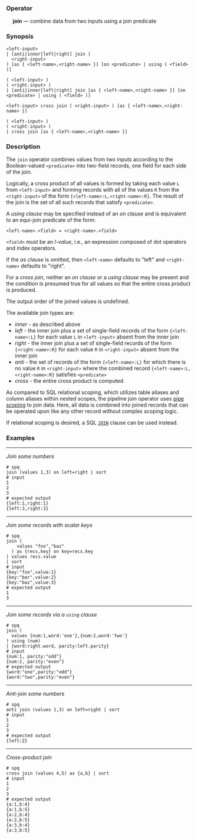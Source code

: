 ### Operator

&emsp; **join** &mdash; combine data from two inputs using a join predicate

### Synopsis

```
<left-input>
| [anti|inner|left|right] join (
  <right-input>
) [as { <left-name>,<right-name> }] [on <predicate> | using ( <field> )]

( <left-input> )
( <right-input> )
| [anti|inner|left|right] join [as { <left-name>,<right-name> }] [on <predicate> | using ( <field> )]

<left-input> cross join ( <right-input> ) [as { <left-name>,<right-name> }]

( <left-input> )
( <right-input> )
| cross join [as { <left-name>,<right-name> }]
```

### Description

The `join` operator combines values from two inputs according to the Boolean-valued
`<predicate>` into two-field records, one field for each side of the join.

Logically, a cross product of all values is formed by taking each
value `L` from `<left-input>` and forming records with all of the values `R` from
the `<right-input>` of the form `{<left-name>:L,<right-name>:R}`.  The result
of the join is the set of all such records that satisfy `<predicate>`.

A _using clause_ may be specified instead of an _on clause_ and
is equivalent to an equi-join predicate of the form:
```
<left-name>.<field> = <right-name>.<field>
```
`<field>` must be an _l-value_, i.e., an expression composed of dot operators and
index operators.

If the _as clause_ is omitted, then `<left-name>` defaults to "left" and
`<right-name>` defaults to "right".

For a _cross join_, neither an _on clause_ or a _using clause_ may be present
and the condition is presumed true for all values so that the
entire cross product is produced.

The output order of the joined values is undefined.

The available join types are:
* _inner_ - as described above
* _left_ - the inner join plus a set of single-field records of the form
`{<left-name>:L}` for each value `L` in `<left-input>` absent from the inner join
* _right_ - the inner join plus a set of single-field records of the form
`{<right-name>:R}` for each value `R` in `<right-input>` absent from the inner join
* _anti_ - the set of records of the form `{<left-name>:L}` for which there is no value
`R` in `<right-input>` where the combined record `{<left-name>:L,<right-name>:R}`
satisfies `<predicate>`
* _cross_ - the entire cross product is computed

As compared to SQL relational scoping, which utilizes table aliases and column aliases
within nested scopes, the pipeline join operator uses
[pipe scoping](../intro.md#pipe-scoping) to join data.
Here, all data is combined into joined records that can be operated upon
like any other record without complex scoping logic.

If relational scoping is desired, a SQL [`JOIN`](../sql/join.md) clause
can be used instead.

### Examples

---

_Join some numbers_
```mdtest-spq
# spq
join (values 1,3) on left=right | sort
# input
1
2
3
# expected output
{left:1,right:1}
{left:3,right:3}
```

---

_Join some records with scalar keys_
```mdtest-spq
# spq
join (
    values "foo","baz"
  ) as {recs,key} on key=recs.key
| values recs.value
| sort
# input
{key:"foo",value:1}
{key:"bar",value:2}
{key:"baz",value:3}
# expected output
1
3
```

---
_Join some records via a `using` clause_
```mdtest-spq
# spq
join (
  values {num:1,word:'one'},{num:2,word:'two'}
) using (num)
| {word:right.word, parity:left.parity}
# input
{num:1, parity:"odd"}
{num:2, parity:"even"}
# expected output
{word:"one",parity:"odd"}
{word:"two",parity:"even"}
```

---

_Anti-join some numbers_
```mdtest-spq
# spq
anti join (values 1,3) on left=right | sort
# input
1
2
3
# expected output
{left:2}
```

---

_Cross-product join_
```mdtest-spq
# spq
cross join (values 4,5) as {a,b} | sort
# input
1
2
3
# expected output
{a:1,b:4}
{a:1,b:5}
{a:2,b:4}
{a:2,b:5}
{a:3,b:4}
{a:3,b:5}
```
